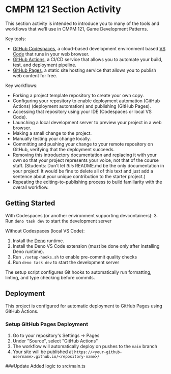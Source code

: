 # CMPM 121 Section Activity

This section activity is intended to introduce you to many of the tools and workflows that we'll use in CMPM 121, Game Development Patterns.

Key tools:

- [GitHub Codespaces](https://github.com/features/codespaces), a cloud-based development environment based [VS Code](https://code.visualstudio.com/) that runs in your web browser.
- [GitHub Actions](https://github.com/features/actions), a CI/CD service that allows you to automate your build, test, and deployment pipeline.
- [GitHub Pages](https://pages.github.com/), a static site hosting service that allows you to publish web content for free.

Key workflows:

- Forking a project template repository to create your own copy.
- Configuring your repository to enable deployment automation (GitHub Actions) (deployment automation) and publishing (GitHub Pages).
- Accessing that repository using your IDE (Codespaces or local VS Code).
- Launching a local development server to preview your project in a web browser.
- Making a small change to the project.
- Manually testing your change locally.
- Committing and pushing your change to your remote repository on GitHub, verifying that the deployment succeeds.
- Removing this introductory documentation and replacing it with your own so that your project represents your voice, not that of the course staff. (Students: Don't let _this_ README.md be the only documentation in your project! It would be fine to delete all of this text and just add a sentence about your unique contribution to the starter project.)
- Repeating the editing-to-publishing process to build familiarity with the overall workflow.

## Getting Started

With Codespaces (or another environment supporting devcontainers):
3. Run `deno task dev` to start the development server

Without Codespaces (local VS Code):

1. Install the [Deno](https://docs.deno.com/runtime/getting_started/installation/) runtime.
2. Install the Deno VS Code extension (must be done only after installing Deno runtime).
3. Run `./setup-hooks.sh` to enable pre-commit quality checks
4. Run `deno task dev` to start the development server

The setup script configures Git hooks to automatically run formatting, linting, and type checking before commits.

## Deployment

This project is configured for automatic deployment to GitHub Pages using GitHub Actions.

### Setup GitHub Pages Deployment

1. Go to your repository's Settings → Pages
2. Under "Source", select "GitHub Actions"
3. The workflow will automatically deploy on pushes to the `main` branch
4. Your site will be published at `https://<your-github-username>.github.io/<repository-name>/`

###Update
Added logic to src/main.ts
